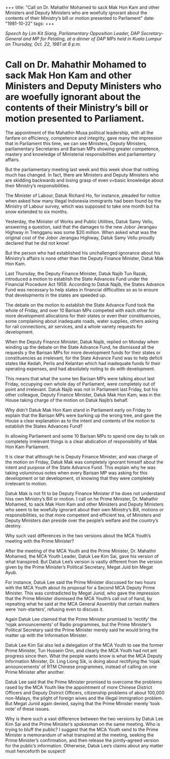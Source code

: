 +++ 
title: "Call on Dr. Mahathir Mohamed to sack Mak Hon Kam and other Ministers and Deputy Ministers who are woefully ignorant about the contents of their Ministry’s bill or motion presented to Parliament"
date: "1981-10-22"
tags:
+++

_Speech by Lim Kit Siang, Parliamentary Opposition Leader, DAP Secretary- General and MP for Petaling, at a dinner of DAP MPs held in Kuala Lumpur on Thursday, Oct. 22, 1981 at 8 p.m._

# Call on Dr. Mahathir Mohamed to sack Mak Hon Kam and other Ministers and Deputy Ministers who are woefully ignorant about the contents of their Ministry’s bill or motion presented to Parliament.

The appointment of the Mahathir-Musa political leadership, with all the fanfare on efficiency, competence and integrity, gave many the impression that in Parliament this time, we can see Ministers, Deputy Ministers, parliamentary Secretaries and Barisan MPs showing greater competence, mastery and knowledge of Ministerial responsibilities and parliamentary affairs.</u>

But the parliamentary meeting last week and this week show that nothing much has changed. In fact, there are Ministers and Deputy Ministers who are skidding backwards and losing grasp of even v=basic knowledge about their Ministry’s responsibilities.

The Minister of Labour, Datuk Richard Ho, for instance, pleaded for notice when asked how many illegal Indonesia immigrants had been found by the Ministry of Labour survey, which was supposed to take one month but ha snow extended to six months.

Yesterday, the Minister of Works and Public Utilities, Datuk Samy Vellu, answering a question, said that the damages to the new Jobor Jerangau Highway in Trengganu was some $20 million. When asked what was the original cost of the Jobor Jerangau Highway, Datuk Samy Vellu proudly declared that he did not know!

But the person who had established his unchallenged ignorance about his Ministry’s affairs is none other than the Deputy Finance Minister, Datuk Mak Hon Kam.

Last Thursday, the Deputy Finance Minister, Datuk Najib Tun Razak, introduced a motion to establish the State Advances Fund under the Financial Procedure Act 1959. According to Datuk Najib, the States Advance Fund was necessary to help states in financial difficulties so as to ensure that developments in the states are speeded up.

The debate on the motion to establish the State Advance Fund took the whole of Friday, and over 10 Barisan MPs competed with each other for more development allocations for their states or even their constituencies, some complaining about inadequate roads, water supplies, others asking for rail connections, air services, and a whole variety requests for development.

When the Deputy Finance Minister, Datuk Najib, replied on Monday when winding up the debate on the State Advance Fund, he dismissed all the requests y the Barisan MPs for more development funds for their states or constituencies as irrelevant, for the State Advance Fund was to help deficit states like Kedah, Perlis and Kelantan which had inadequate funds fir their operating expenses, and had absolutely noting to do with development.

This means that what the some ten Barisan MPs were talking about last Friday, occupying own whole day of Parliament, were completely out of point and irrelevant. Datuk Najib was not in Parliament last Friday, but his other colleague, Deputy Finance Minister, Datuk Mak Hon Kam, was in the House taking charge of the motion on Datuk Najib’s behalf.

Why didn’t Datuk Mak Hon Kam stand in Parliament early on Friday to explain that the Barisan MPs were barking up the wrong tree, and gave the House a clear explanation as to the intent and contents of the motion to establish the States Advances Fund?

In allowing Parliament and some 10 Barisan MPs to spend one day to talk on completely irrelevant things is a clear abdication of responsibility of Mak Hon Kam Parliament.

It is clear that although he is Deputy Finance Minister, and was charge of the motion on Friday, Datuk Mak was completely ignorant himself about the intent and purpose of the State Advance Fund. This explain why he was taking voluminous notes when every Barisan MP was asking for this development or tat development, ot knowing that they were completely irrelevant to motion.

Datuk Mak is not fit to be Deputy Finance Minister if he does not understand hiss own Ministry’s Bill or motion. I call on he Prime Minister, Dr. Mahathir Mohamed, to sack Mak Hom Kam and other Ministers and Deputy Ministers who seem to be woefully ignorant about their own Ministry’s Bill, motions or responsibilities, so that more competent and efficient tea, of Ministers and Deputy Ministers dan preside over the people’s welfare and the country’s destiny.

Why such vast differences in the two versions about the MCA Youth’s meeting with the Prime Minister?

After the meeting of the MCA Youth and the Prime Minister, Dr. Mahathir Mohamed, the MCA Youth Leader, Datuk Lee Kim Sai, gave his version of what transpired. But Datuk Lee’s version is vastly different from the version given by the Prime Minister’s Political Secretary, Megat Juid bin Megat Ayub.

For instance, Datuk Lee said the Prime Minister discussed for two hours with the MCA Youth about its proposal for a Second MCA Deputy Prime Minister. This was contradicted by Megat Junid, who gave the impression that the Prime Minister dismissed the MCA Youth’s call out of hand, by repeating what he said at the MCA General Assembly that certain matters were ‘non-starters’, refusing even to discuss it.

Again Datuk Lee claimed that the Prime Minister promised to ‘rectify’ the ‘rojak announcements’ of Radio programmes, but the Prime Minister’s Political Secretary said the Prime Minister merely said he would bring the matter up with the Information Minister.

Datuk Lee Kim Sai also led a delegation of the MCA Youth to see the former Prime Minister, Tun Hussein Onn, and clearly the MCA Youth had not ant progress since then. What the people wanto know is what the MCA Deputy Information Minister, Dr. Ling Liong Sik, is doing about rectifying the ‘rojak announcements’ of RTM Chinese programmes, instead of calling on one Prime Minister after another.

Datuk Lee said that the Prime Minister promised to overcome the problems rased by the MCA Youth like the appointment of more Chinese District Officers and Deputy District Officers, citizenship problems of about 100,000 non-Malays, the plight of foreign wives and the illegal immigration problem. But Megat Junid again denied, saying that the Prime Minister merely ‘took note’ of these issues.

Why is there such a vast difference between the two versions by Datuk Lee Kim Sai and the Prime Minister’s spokesman on the same meeting. Who is trying to bluff the public? I suggest that the MCA Youth send to the Prime Minister a memorandum of what transpired at the meeting, seeking the Prime Minister’s confirmation, and then release the jointly-agreed version for the public’s information. Otherwise, Datuk Lee’s claims about any matter must henceforth be suspect!
 
